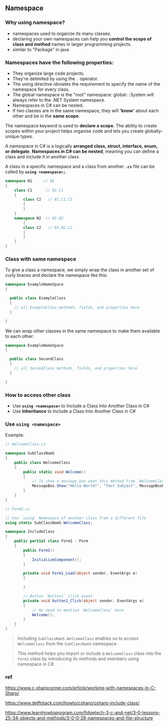 ## Namespace

### Why using namespace?
- namespaces used to organize its many classes.
- declaring your own namespaces can help you **control the scope of class and method** names in larger programming projects.
- similar to "Package" in java

### Namespaces have the following properties:

- They organize large code projects.
- They're delimited by using the `.` operator.
- The using directive obviates the requirement to specify the name of the namespace for every class.
- The global namespace is the "root" namespace: global`::`System will always refer to the .NET System namespace.
- Namespaces in C# can be nested.
- If two classes are in the same namespace, they will **'know'** about each other and be in the **same scope**.



The namespace keyword is used to **declare a scope**. The ability to create scopes within your project helps organise code and lets you create globally-unique types.


A namespace in C# is a logically **arranged class, struct, interface, enum, or delegate**. **Namespaces in C# can be nested**, meaning you can define a class and include it in another class.

A class in a specific namespace and a class from another **`.cs`** file can be called by **`using <namespace>;`**.




```cs
namespace N1     // N1
{
    class C1      // N1.C1
    {
        class C2   // N1.C1.C2
        {
        }
    }
    namespace N2  // N1.N2
		{
        class C2   // N1.N2.C2
        {
        }
    }
}
```

### Class with same namespace

To give a class a namespace, we simply wrap the class in another set of curly braces and declare the namespace like this:
```cs
namespace ExampleNameSpace
{

  public class ExampleClass
  {
    // all ExampleClass methods, fields, and properties here
  }

}

```
We can wrap other classes in the same namespace to make them available to each other:
```cs
namespace ExampleNameSpace
{

  public class SecondClass
  {
    // all SecondClass methods, fields, and properties here
  }

}

```


### How to access other class
- Use **`using <namespace>`** to Include a Class Into Another Class in C#
- Use **Inheritance** to Include a Class Into Another Class in C#


### Use `using <namespace>`

Example:

```cs
// WelcomeClass.cs

namespace SubClassNamS
{
    public class WelcomeClass
    {
        public static void Welcome()
        {
            // To show a message box when this method from `WelcomeClass` will be called by another class
            MessageBox.Show("Hello World!", "Test Subject", MessageBoxButtons.OK, MessageBoxIcon.Information);
        }
    }
}
```


```cs
// Form1.cs

// Use `using` Namespace of another class from a different file
using static SubClassNamS.WelcomeClass;

namespace IncludeClass
{
    public partial class Form1 : Form
    {
        public Form1()
        {
            InitializeComponent();
        }

        private void Form1_Load(object sender, EventArgs e)
        {

        }

        // Button `Button1` click event
        private void button1_Click(object sender, EventArgs e)
        {
            // No need to mention `WelcomeClass` here
            Welcome();
        }
    }
}
```
> Including `SubClassNamS.WelcomeClass` enables us to access `WelcomeClass` from the `SubClassNamS` namespace.

> This method helps you import or include a `WelcomeClass` class into the `Form1` class by introducing its methods and members using namespace in C#.


### ref 
https://www.c-sharpcorner.com/article/working-with-namespaces-in-C-Sharp/

https://www.delftstack.com/howto/csharp/csharp-include-class/

https://www.learnhowtoprogram.com/fidgetech-3-c-and-net/3-0-lessons-25-34-objects-and-methods/3-0-0-28-namespaces-and-file-structure





